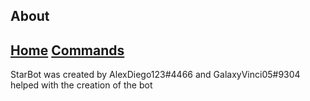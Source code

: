 ## About

## [Home](index) [Commands](commands)

StarBot was created by AlexDiego123#4466 and GalaxyVinci05#9304 helped with the creation of the bot
